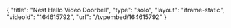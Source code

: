 {
    "title": "Nest Hello Video Doorbell",
    "type": "solo",
    "layout": "iframe-static",
    "videoId": "164615792",
    "url": "\/tvpembed\/164615792"
}